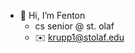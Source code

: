 - 👋 Hi, I’m Fenton
  - cs senior @ st. olaf 
  - ✉️ krupp1@stolaf.edu

<!---
fenton-k/fenton-k is a ✨ special ✨ repository because its `README.md` (this file) appears on your GitHub profile.
You can click the Preview link to take a look at your changes.
--->
